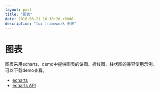 ```yaml
---
layout: post
title: "图表"
date: 2016-03-21 16:10:20 +0800
description: "tui framework 图表"
---
```


图表
====

图表采用echarts，demo中提供图表的饼图、折线图、柱状图的兼容使用示例，可以下载demo查看。

* <a href="http://echarts.baidu.com/" target="_blank">echarts</a>  
* <a href="http://echarts.baidu.com/api.html#echarts" target="_blank">echarts API</a>  